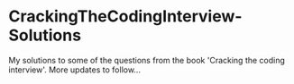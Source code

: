 # CrackingTheCodingInterview-Solutions
My solutions to some of the questions from the book 'Cracking the coding interview'.
More updates to follow...
